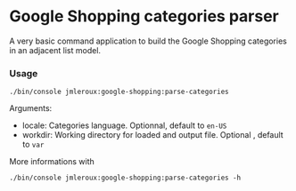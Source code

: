 # Google Shopping categories parser

A very basic command application to build the Google Shopping categories in an adjacent list model.

### Usage

```
./bin/console jmleroux:google-shopping:parse-categories 
```

Arguments:

- locale: Categories language. Optionnal, default to `en-US`
- workdir: Working directory for loaded and output file. Optional , default to `var`

More informations with 

```
./bin/console jmleroux:google-shopping:parse-categories -h 
```
